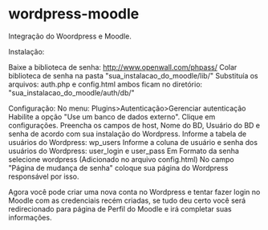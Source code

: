 # wordpress-moodle
Integração do Woordpress e Moodle.

Instalação: 

Baixe a biblioteca de senha: http://www.openwall.com/phpass/ 
Colar biblioteca de senha na pasta "sua_instalacao_do_moodle/lib/" 
Substituía os arquivos: auth.php e config.html ambos ficam no diretório: "sua_instalacao_do_moodle/auth/db/" 

Configuração: 
No menu: Plugins>Autenticação>Gerenciar autenticação 
Habilite a opção "Use um banco de dados externo". 
Clique em configurações. 
Preencha os campos de host, Nome do BD, Usuário do BD e senha de acordo com sua instalação do Wordpress. 
Informe a tabela de usuários do Wordpress: wp_users 
Informe a coluna de usuário e senha dos usuários do Wordpress: user_login e user_pass 
Em Formato da senha selecione wordpress (Adicionado no arquivo config.html) 
No campo "Página de mudança de senha" coloque sua página do Wordpress responsável por isso.

Agora você pode criar uma nova conta no Wordpress e tentar fazer login no Moodle com as credenciais recém criadas, se tudo deu certo você será redirecionado para página de Perfil do Moodle e irá completar suas informações.




